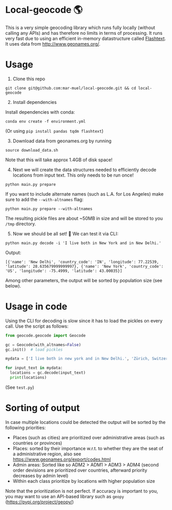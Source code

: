 # Local-geocode :earth_americas:

This is a very simple geocoding library which runs fully locally (without calling any APIs) and has therefore no limits in terms of processing. It runs very fast due to using an efficient in-memory datastructure called [Flashtext](https://github.com/vi3k6i5/flashtext). It uses data from http://www.geonames.org/.

# Usage

1) Clone this repo
```
git clone git@github.com:mar-muel/local-geocode.git && cd local-geocode
```
2) Install dependencies

Install dependencies with conda:
```
conda env create -f environment.yml
```
(Or using `pip install pandas tqdm flashtext`)

3) Download data from geonames.org by running
```
source download_data.sh
```
Note that this will take approx 1.4GB of disk space!

4) Next we will create the data structures needed to efficiently decode locations from input text. This only needs to be run once!
```
python main.py prepare
```
If you want to include alternate names (such as L.A. for Los Angeles) make sure to add the `--with-altnames` flag:
```
python main.py prepare --with-altnames
```
The resulting pickle files are about ~50MB in size and will be stored to you `/tmp` directory.

5) Now we should be all set! :raised_hands: We can test it via CLI:
```
python main.py decode -i 'I live both in New York and in New Delhi.'
```
Output:
```
[{'name': 'New Delhi', 'country_code': 'IN', 'longitude': 77.22539, 'latitude': 28.635679999999997}, {'name': 'New York', 'country_code': 'US', 'longitude': -75.4999, 'latitude': 43.00035}]
```
Among other parameters, the output will be sorted by population size (see below).

# Usage in code
Using the CLI for decoding is slow since it has to load the pickles on every call. Use the script as follows:
```python
from geocode.geocode import Geocode

gc = Geocode(with_altnames=False)
gc.init()  # load pickles

mydata = ['I live both in new york and in New Delhi.', 'Zürich, Switzerland']

for input_text in mydata:
  locations = gc.decode(input_text)
  print(locations)
```

(See `test.py`)

# Sorting of output
In case multiple locations could be detected the output will be sorted by the following priorities:
* Places (such as cities) are prioritized over administrative areas (such as countries or provinces)
* Places: sorted by their importance w.r.t. to whether they are the seat of a administrative region, also see https://www.geonames.org/export/codes.html
* Admin areas: Sorted like so ADM2 > ADM1 > ADM3 > ADM4 (second order devisions are prioritized over countries, afterward priority decreases by admin level)
* Within each class prioritize by locations with higher population size

Note that the prioritization is not perfect. If accuracy is important to you, you may want to use an API-based library such as `geopy` (https://pypi.org/project/geopy/)
